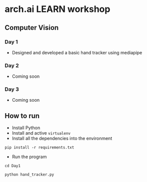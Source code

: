 # arch.ai LEARN workshop
## Computer Vision
### Day 1
- Designed and developed a basic hand tracker using mediapipe
### Day 2
- Coming soon
### Day 3
- Coming soon

## How to run
- Install Python
- Install and active `virtualenv`
- Install all the dependencies into the environment

`pip install -r requirements.txt`

- Run the program

`cd Day1`

`python hand_tracker.py`